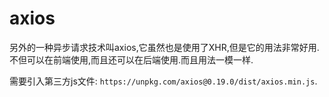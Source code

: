 # axios

另外的一种异步请求技术叫axios,它虽然也是使用了XHR,但是它的用法非常好用.不但可以在前端使用,而且还可以在后端使用.而且用法一模一样.

需要引入第三方js文件: `https://unpkg.com/axios@0.19.0/dist/axios.min.js`.